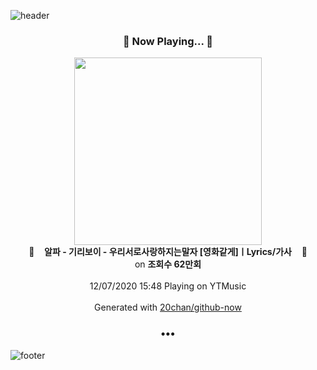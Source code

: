 ![header](https://capsule-render.vercel.app/api?type=wave&height=170&section=header&text=Hi.%20I'm%20SHIFT&fontColor=090707&fontAlignX=45&fontAlignY=65&fontSize=100)

<h3 align="center">🎵 Now Playing... 🎵</h3>
<p align="center">
  <a href="https://music.youtube.com/channel/UCGuE0TrBNIZKfordUwAQe2w">
    <img width="300" src="https://i.ytimg.com/vi/CQ7fz_1eu38/sddefault.jpg?sqp=-oaymwEWCJADEOEBIAQqCghqEJQEGHgg6AJIWg&rs">
  </a>
  <br>
  🎵&nbsp&nbsp&nbsp <b>알파 - 기리보이 - 우리서로사랑하지는말자 [영화같게]ㅣLyrics/가사</b> &nbsp&nbsp&nbsp🎵
  <br>
  on <b>조회수 62만회</b>
  
  <br />
  <br />
  12/07/2020 15:48 Playing on YTMusic
  <br />
  <br />
  Generated with <a href="https://github.com/20chan/github-now">20chan/github-now</a>
</p>

<h3 align="center">•••</h3>

![footer](https://capsule-render.vercel.app/api?type=wave&height=150&section=footer)
